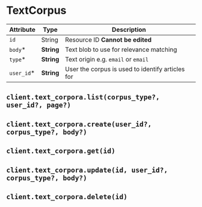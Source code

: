 # TextCorpus

| Attribute | Type | Description |
| --------- | ---- | ----------- |
| `id`        | String     | Resource ID **Cannot be edited** |
| `body`*     | **String** | Text blob to use for relevance matching |
| `type`*     | **String** | Text origin e.g. `email` or `email` |
| `user_id`*  | **String** | User the corpus is used to identify articles for |

## `client.text_corpora.list(corpus_type?, user_id?, page?)`

## `client.text_corpora.create(user_id?, corpus_type?, body?)`

## `client.text_corpora.get(id)`

## `client.text_corpora.update(id, user_id?, corpus_type?, body?)`

## `client.text_corpora.delete(id)`

